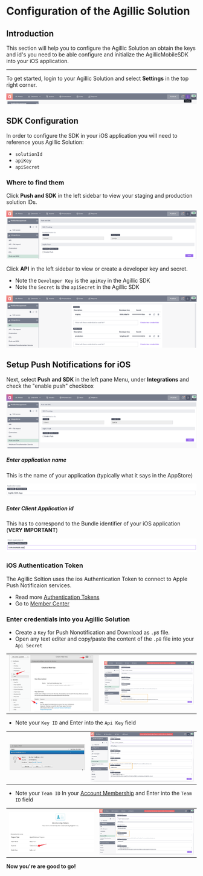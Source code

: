# Configuration of the Agillic Solution

## Introduction

This section will help you to configure the Agillic Solution an 
obtain the keys and id's you need to be able configure and initialize
the AgillicMobileSDK into your iOS application.

---

To get started, login to your Agillic Solution and select **Settings** in the top right corner.

<div align = "center"><img src="resources/solutionsetup1.png"></div>

## SDK Configuration

In order to configure the SDK in your iOS application you will need to reference yous Agillic Solution:
* ```solutionId```
* ```apiKey```
* ```apiSecret```

### Where to find them

Click **Push and SDK** in the left sidebar to view your staging and production solution IDs.

<div align = "center"><img src="resources/solutionsetup10.png"></div>

Click **API** in the left sidebar to view or create a developer key and secret.

* Note the `Developer Key` is the `apiKey` in the Agillic SDK
* Note the `Secret` is the `apiSecret` in the Agillic SDK

<div align = "center"><img src="resources/solutionsetup11.png"></div>


## Setup Push Notifications for iOS

Next, select **Push and SDK** in the left pane Menu, under **Integrations** and check the "enable push" checkbox
<div align = "center"><img src="resources/solutionsetup2.png"></div>

##### Enter application name
This is the name of your application (typically what it says in the AppStore)

<div align = "center"><img src="resources/solutionsetup3.png"></div>

##### Enter Client Application id
This has to correspond to the Bundle identifier of your iOS application (**VERY IMPORTANT**)
<div align = "center"><img src="resources/solutionsetup4.png"></div>


### iOS Authentication Token

The Agillic Soltion uses the ios Authentication Token to connect to Apple Push Notificaion services.

- Read more [Authentication Tokens](https://developer.apple.com/library/content/documentation/NetworkingInternet/Conceptual/RemoteNotificationsPG/CommunicatingwithAPNs.html#//apple_ref/doc/uid/TP40008194-CH11-SW1)
- Go to [Member Center](https://developer.apple.com/account/ios/certificate/distribution/create)

### Enter credentials into you Agillic Solution

* Create a `Key` for Push Nonotification and Download as `.p8` file.
* Open any text editer and copy/paste the content of the `.p8` file into your `Api Secret`
<table>
  <tr>
    <td><img src="resources/Key.png" /></td>
    <td><img src="resources/solutionsetup_p8.png"/>
  </td>
  </tr>
</table>

* Note your `Key ID` and Enter into the `Api Key` field
<table>
  <tr>
    <td><img src="resources/KeyId.png" /></td>
    <td><img src="resources/solutionsetup_keyid.png"/>
  </td>
  </tr>
</table>


* Note your `Team ID` In your [Account Membership](https://developer.apple.com/account/#/membership) and Enter into the `Team ID` field
<table>
  <tr>
    <td><img src="resources/TeamId.png"/></td>
    <td><img src="resources/solutionsetup_teamid.png"/>
  </td>
  </tr>
</table>



**Now you're are good to go!**
